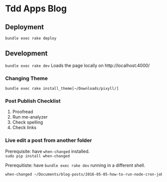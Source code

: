# Tdd Apps Blog  

## Deployment  

`bundle exec rake deploy`

## Development  

`bundle exec rake dev` Loads the page locally on http://localhost:4000/

### Changing Theme  

`bundle exec rake install_theme[~/Downloads/pixyll/]`

### Post Publish Checklist  
1. Proofread
3. Run me-analyzer
4. Check spelling
5. Check links

### Live edit a post from another folder  

Prerequisite: have `when-changed` installed.  
`sudo pip install when-changed`

Prerequitiste: have `bundle exec rake dev` running in a different shell.  

```sh
when-changed ~/Documents/blog-posts/2016-05-05-how-to-run-node-cron-jobs-in-a-docker-container.md cp ~/Documents/blog-posts/2016-05-05-how-to-run-node-cron-jobs-in-a-docker-container.md ~/devroot/blog/_posts/
```
